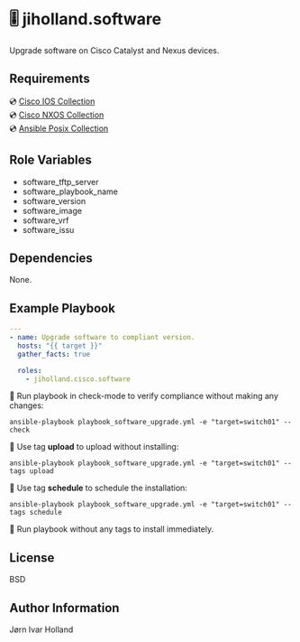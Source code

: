 🎚️ jiholland.software
=====================

Upgrade software on Cisco Catalyst and Nexus devices.

Requirements
------------

💿 [Cisco IOS Collection](https://galaxy.ansible.com/cisco/ios) <br>
💿 [Cisco NXOS Collection](https://galaxy.ansible.com/cisco/nxos) <br>
💿 [Ansible Posix Collection](https://galaxy.ansible.com/ansible/posix) <br>

Role Variables
--------------

- software_tftp_server
- software_playbook_name
- software_version
- software_image
- software_vrf
- software_issu

Dependencies
------------

None.

Example Playbook
----------------
```yaml
---
- name: Upgrade software to compliant version.
  hosts: "{{ target }}"
  gather_facts: true

  roles:
    - jiholland.cisco.software
```
🧪 Run playbook in check-mode to verify compliance without making any changes:

    ansible-playbook playbook_software_upgrade.yml -e "target=switch01" --check

🌱 Use tag **upload** to upload without installing:

    ansible-playbook playbook_software_upgrade.yml -e "target=switch01" --tags upload

📅 Use tag **schedule** to schedule the installation:

    ansible-playbook playbook_software_upgrade.yml -e "target=switch01" --tags schedule

💯 Run playbook without any tags to install immediately.


License
-------

BSD

Author Information
------------------

Jørn Ivar Holland
